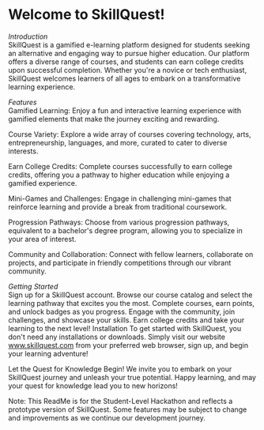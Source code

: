 # Welcome to SkillQuest!

*Introduction* <br>
SkillQuest is a gamified e-learning platform designed for students seeking an alternative and engaging way to pursue higher education. Our platform offers a diverse range of courses, and students can earn college credits upon successful completion. Whether you're a novice or tech enthusiast, SkillQuest welcomes learners of all ages to embark on a transformative learning experience.

*Features* <br>
Gamified Learning: Enjoy a fun and interactive learning experience with gamified elements that make the journey exciting and rewarding.

Course Variety: Explore a wide array of courses covering technology, arts, entrepreneurship, languages, and more, curated to cater to diverse interests.

Earn College Credits: Complete courses successfully to earn college credits, offering you a pathway to higher education while enjoying a gamified experience.

Mini-Games and Challenges: Engage in challenging mini-games that reinforce learning and provide a break from traditional coursework.

Progression Pathways: Choose from various progression pathways, equivalent to a bachelor's degree program, allowing you to specialize in your area of interest.

Community and Collaboration: Connect with fellow learners, collaborate on projects, and participate in friendly competitions through our vibrant community.

*Getting Started* <br>
Sign up for a SkillQuest account.
Browse our course catalog and select the learning pathway that excites you the most.
Complete courses, earn points, and unlock badges as you progress.
Engage with the community, join challenges, and showcase your skills.
Earn college credits and take your learning to the next level!
Installation
To get started with SkillQuest, you don't need any installations or downloads. Simply visit our website www.skillquest.com from your preferred web browser, sign up, and begin your learning adventure!


Let the Quest for Knowledge Begin!
We invite you to embark on your SkillQuest journey and unleash your true potential. Happy learning, and may your quest for knowledge lead you to new horizons!


Note: This ReadMe is for the Student-Level Hackathon and reflects a prototype version of SkillQuest. Some features may be subject to change and improvements as we continue our development journey.
